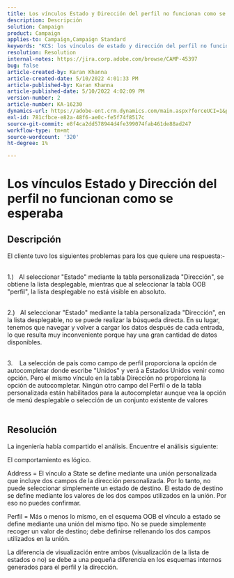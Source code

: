 ```yaml
---
title: Los vínculos Estado y Dirección del perfil no funcionan como se esperaba
description: Descripción
solution: Campaign
product: Campaign
applies-to: Campaign,Campaign Standard
keywords: "KCS: los vínculos de estado y dirección del perfil no funcionan como se esperaba"
resolution: Resolution
internal-notes: https://jira.corp.adobe.com/browse/CAMP-45397
bug: false
article-created-by: Karan Khanna
article-created-date: 5/10/2022 4:01:33 PM
article-published-by: Karan Khanna
article-published-date: 5/10/2022 4:02:09 PM
version-number: 2
article-number: KA-16230
dynamics-url: https://adobe-ent.crm.dynamics.com/main.aspx?forceUCI=1&pagetype=entityrecord&etn=knowledgearticle&id=9e133b72-7ad0-ec11-a7b5-00224809c556
exl-id: 781cfbce-e82a-48f6-ae0c-fe5f74f8517c
source-git-commit: e8f4ca2dd578944d4fe399074fab461de88ad247
workflow-type: tm+mt
source-wordcount: '320'
ht-degree: 1%

---
```


# Los vínculos Estado y Dirección del perfil no funcionan como se esperaba

## Descripción

El cliente tuvo los siguientes problemas para los que quiere una respuesta:-

<br>1.)   Al seleccionar &quot;Estado&quot; mediante la tabla personalizada &quot;Dirección&quot;, se obtiene la lista desplegable, mientras que al seleccionar la tabla OOB &quot;perfil&quot;, la lista desplegable no está visible en absoluto.

<br>2.)   Al seleccionar &quot;Estado&quot; mediante la tabla personalizada &quot;Dirección&quot;, en la lista desplegable, no se puede realizar la búsqueda directa. En su lugar, tenemos que navegar y volver a cargar los datos después de cada entrada, lo que resulta muy inconveniente porque hay una gran cantidad de datos disponibles.

<br>3.    La selección de país como campo de perfil proporciona la opción de autocompletar donde escribe &quot;Unidos&quot; y verá a Estados Unidos venir como opción. Pero el mismo vínculo en la tabla Dirección no proporciona la opción de autocompletar. Ningún otro campo del Perfil o de la tabla personalizada están habilitados para la autocompletar aunque vea la opción de menú desplegable o selección de un conjunto existente de valores<br><br>

## Resolución


La ingeniería había compartido el análisis. Encuentre el análisis siguiente:

El comportamiento es lógico.

Address = El vínculo a State se define mediante una unión personalizada que incluye dos campos de la dirección personalizada.
Por lo tanto, no puede seleccionar simplemente un estado de destino.
El estado de destino se define mediante los valores de los dos campos utilizados en la unión. Por eso no puedes confirmar.

Perfil = Más o menos lo mismo, en el esquema OOB el vínculo a estado se define mediante una unión del mismo tipo.
No se puede simplemente recoger un valor de destino; debe definirse rellenando los dos campos utilizados en la unión.

La diferencia de visualización entre ambos (visualización de la lista de estados o no) se debe a una pequeña diferencia en los esquemas internos generados para el perfil y la dirección.
